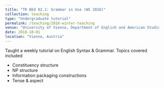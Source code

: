 ```yaml
---
title: "TR BEd 02.1: Grammar in Use (WS 2018)"
collection: teaching
type: "Undergraduate tutorial"
permalink: /teaching/2018-winter-teaching
venue: "University of Vienna, Department of English and American Studies"
date: 2018-10-01
location: "Vienna, Austria"
---
```


Taught a weekly tutorial on English Syntax & Grammar. Topics covered included 
* Constituency structure
* NP structure
* Information packaging constructions
* Tense & aspect

